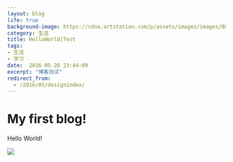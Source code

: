 ```yaml
---
layout: blog
life: true
background-image: https://cdna.artstation.com/p/assets/images/images/009/876/382/large/wonbin-lee-kakaotalk-20180315-165934159.jpg
category: 生活
title: HelloWorld|Test
tags:
- 生活
- 学习
date:  2016-05-20 23:44:09
excerpt: "博客测试"
redirect_from:
  - /2016/05/designindex/
---
```


# My first blog!

Hello World!

![](https://mir-s3-cdn-cf.behance.net/projects/404/c58f6f50160321.58c8fafe6ab20.jpg)